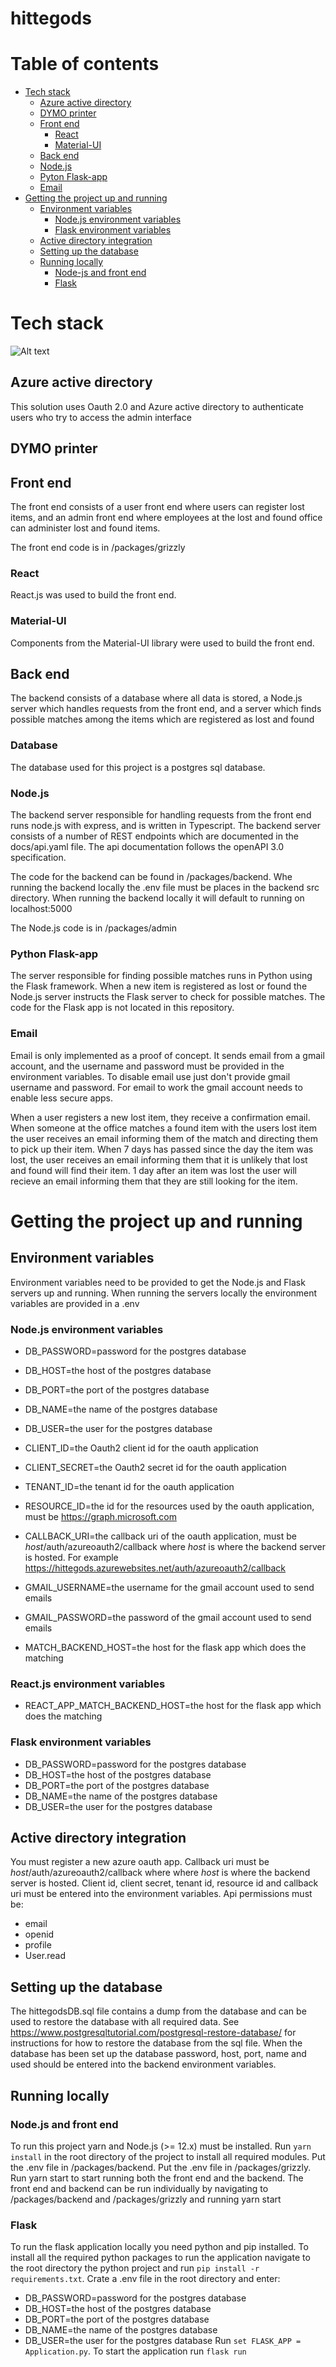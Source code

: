 # hittegods
# Table of contents
- [Tech stack](#tech-stack)
  * [Azure active directory](#azure-active-directory)
  * [DYMO printer](#dymo-printer)
  * [Front end](#front-end)
    + [React](#react)
    + [Material-UI](#material-ui)
  * [Back end](#database)
  * [Node.js](#nodejs)
  * [Pyton Flask-app](#python-flask-app)
  * [Email](#email)
- [Getting the project up and running](#getting-the-project-up-and-running)
  * [Environment variables](#environment-variables)
    + [Node.js environment variables](#nodejs-environment-variables)
    + [Flask environment variables](#flask-environment-variables)
  * [Active directory integration](#active-directory-integration)
  * [Setting up the database](#setting-up-the-database)
  * [Running locally](#running-locally)
    + [Node-js and front end](#nodejs-and-front-end)
    + [Flask](#flask)
    

# Tech stack
![Alt text](docs/TechStackHittegodsATB.png?raw=true "Title")
## Azure active directory
This solution uses Oauth 2.0 and Azure active directory to authenticate users
who try to access the admin interface

## DYMO printer

## Front end
The front end consists of a user front end where users can register lost
items, and an admin front end where employees at the lost and found office
can administer lost and found items.

The front end code is in /packages/grizzly
### React
React.js was used to build the front end.
### Material-UI
Components from the Material-UI library were used to build the front end.

## Back end
The backend consists of a database where all data is stored, a Node.js server
which handles requests from the front end, and a server which finds possible
matches among the items which are registered as lost and found
### Database
The database used for this project is a postgres sql database.


### Node.js
The backend server responsible for handling requests from the front end
runs node.js with express, and is written in Typescript.
The backend server consists of a number of REST endpoints which
are documented in the docs/api.yaml file. The api documentation follows the openAPI 3.0 specification.

The code for the backend can be found in /packages/backend. Whe running
the backend locally the .env file must be places in the backend src
directory. When running the backend locally it will default to
running on localhost:5000

The Node.js code is in /packages/admin

### Python Flask-app
The server responsible for finding possible matches runs in Python
using the Flask framework. When a new item is registered as lost or found
the Node.js server instructs the Flask server to check for possible matches.
The code for the Flask app is not located in this repository.

### Email
Email is only implemented as a proof of concept. It sends email from a
gmail account, and the username and password must be provided in the
environment variables. To disable email use just don't provide gmail
username and password. For email to work the gmail account needs to
enable less secure apps.

When a user registers a new lost item, they receive a confirmation email.
When someone at the office matches a found item with the users lost item
the user receives an email informing them of the match and directing
them to pick up their item. When 7 days has passed since the day the
item was lost, the user receives an email informing them that it is unlikely
that lost and found will find their item. 1 day after an item was lost the user
will recieve an email informing them that they are still looking for the item.


# Getting the project up and running
## Environment variables
Environment variables need to be provided to get the Node.js and
Flask servers up and running. When running the servers locally the environment
variables are provided in a .env

### Node.js environment variables
- DB_PASSWORD=password for the postgres database
- DB_HOST=the host of the postgres database
- DB_PORT=the port of the postgres database
- DB_NAME=the name of the postgres database
- DB_USER=the user for the postgres database

- CLIENT_ID=the Oauth2 client id for the oauth application
- CLIENT_SECRET=the Oauth2 secret id for the oauth application
- TENANT_ID=the tenant id for the oauth application
- RESOURCE_ID=the id for the resources used by the oauth application, must be
https://graph.microsoft.com
- CALLBACK_URI=the callback uri of the oauth application, must be *host*/auth/azureoauth2/callback where *host* is where the backend server is hosted. For example https://hittegods.azurewebsites.net/auth/azureoauth2/callback

- GMAIL_USERNAME=the username for the gmail account used to send emails
- GMAIL_PASSWORD=the password of the gmail account used to send emails

- MATCH_BACKEND_HOST=the host for the flask app which does the
matching

### React.js environment variables
- REACT_APP_MATCH_BACKEND_HOST=the host for the flask app which does the
matching

### Flask environment variables
- DB_PASSWORD=password for the postgres database
- DB_HOST=the host of the postgres database
- DB_PORT=the port of the postgres database
- DB_NAME=the name of the postgres database
- DB_USER=the user for the postgres database

## Active directory integration
You must register a new azure oauth app.
Callback uri must be *host*/auth/azureoauth2/callback
where where *host* is where the backend server is hosted.
Client id, client secret, tenant id, resource id and callback uri must
be entered into the environment variables.
Api permissions must be:
- email
- openid
- profile
- User.read
## Setting up the database
The hittegodsDB.sql file contains a dump from the database and
can be used to restore the database with all required data.
See https://www.postgresqltutorial.com/postgresql-restore-database/
for instructions for how to restore the database from the sql file.
When the database has been set up the database password, host, port, name and used
should be entered into the backend environment variables.
## Running locally
### Node.js and front end
To run this project yarn and Node.js (>= 12.x) must be installed.
Run `yarn install` in the root directory of the project to install
all required modules. Put the .env file in /packages/backend.
Put the .env file in /packages/grizzly. Run yarn start to start running both the front end
and the backend. The front end and backend can be run individually
by navigating to /packages/backend and /packages/grizzly and running
yarn start

### Flask
To run the flask application locally you need python and pip installed.
To install all the required python packages to run the application navigate to the root directory
the python project and run `pip install -r requirements.txt`.
Crate a .env file in the root directory and enter:
- DB_PASSWORD=password for the postgres database
- DB_HOST=the host of the postgres database
- DB_PORT=the port of the postgres database
- DB_NAME=the name of the postgres database
- DB_USER=the user for the postgres database
Run `set FLASK_APP = Application.py`.
To start the application run `flask run`
